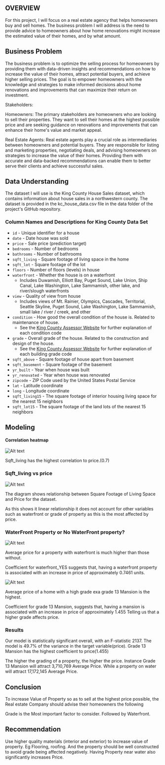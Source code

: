 ## OVERVIEW
For this project, I will focus on a real estate agency that helps homeowners buy and sell homes. The business problem I will address is the need to provide advice to homeowners about how home renovations might increase the estimated value of their homes, and by what amount.

## Business Problem
The business problem is to optimize the selling process for homeowners by providing them with data-driven insights and recommendations on how to increase the value of their homes, attract potential buyers, and achieve higher selling prices. The goal is to empower homeowners with the knowledge and strategies to make informed decisions about home renovations and improvements that can maximize their return on investment.

Stakeholders:

Homeowners: The primary stakeholders are homeowners who are looking to sell their properties. They want to sell their homes at the highest possible price and are seeking guidance on renovations and improvements that can enhance their home's value and market appeal.

Real Estate Agents: Real estate agents play a crucial role as intermediaries between homeowners and potential buyers. They are responsible for listing and marketing properties, negotiating deals, and advising homeowners on strategies to increase the value of their homes. Providing them with accurate and data-backed recommendations can enable them to better serve their clients and achieve successful sales.

## Data Understanding
The dataset I will use is the King County House Sales dataset, which contains information about house sales in a northwestern county. The dataset is provided in the kc_house_data.csv file in the data folder of the project's GitHub repository.

### Column Names and Descriptions for King County Data Set
* `id` - Unique identifier for a house
* `date` - Date house was sold
* `price` - Sale price (prediction target)
* `bedrooms` - Number of bedrooms
* `bathrooms` - Number of bathrooms
* `sqft_living` - Square footage of living space in the home
* `sqft_lot` - Square footage of the lot
* `floors` - Number of floors (levels) in house
* `waterfront` - Whether the house is on a waterfront
  * Includes Duwamish, Elliott Bay, Puget Sound, Lake Union, Ship Canal, Lake Washington, Lake Sammamish, other lake, and river/slough waterfronts
* `view` - Quality of view from house
  * Includes views of Mt. Rainier, Olympics, Cascades, Territorial, Seattle Skyline, Puget Sound, Lake Washington, Lake Sammamish, small lake / river / creek, and other
* `condition` - How good the overall condition of the house is. Related to maintenance of house.
  * See the [King County Assessor Website](https://info.kingcounty.gov/assessor/esales/Glossary.aspx?type=r) for further explanation of each condition code
* `grade` - Overall grade of the house. Related to the construction and design of the house.
  * See the [King County Assessor Website](https://info.kingcounty.gov/assessor/esales/Glossary.aspx?type=r) for further explanation of each building grade code
* `sqft_above` - Square footage of house apart from basement
* `sqft_basement` - Square footage of the basement
* `yr_built` - Year when house was built
* `yr_renovated` - Year when house was renovated
* `zipcode` - ZIP Code used by the United States Postal Service
* `lat` - Latitude coordinate
* `long` - Longitude coordinate
* `sqft_living15` - The square footage of interior housing living space for the nearest 15 neighbors
* `sqft_lot15` - The square footage of the land lots of the nearest 15 neighbors

## Modeling

#### Correlation heatmap

![Alt text](corr.png)

Sqft_living has the highest correlation to price.(0.7)

### Sqft_living vs price
![Alt text](sqft.png)

The diagram shows relationship between Square Footage of Living Space and Price for the dataset. 

As this shows it linear relationship it does not account for other variables such as waterfront or grade of property as this is the most affected by price.

### WaterFront Property or No WaterFront property?
![Alt text](water.png)

Average price for a property with waterfront is much higher than those without.

Coefficient for waterfront_YES suggests that, having a waterfront property is associated with an increase in price of approximately 0.7461 units.

![Alt text](grade.png)

Average price of a home with a high grade exa grade 13 Mansion is the highest.

Coefficient for grade 13 Mansion, suggests that, having a mansion is associated with an increase in price of approximately 1.455 Telling us that a higher grade affects price.


### Results 

Our model is statistically significant overall, with an F-statistic 2137.
The model is 49.7% of the variance in the target variable(price).
Grade 13 Mansion has the highest coefficient to price(1.455)

The higher the grading of a property, the higher the price. Instance Grade 13 Mansion will attract 3,710,769 Average Price.
While a property on water will attract 17,172,145 Average Price.


## Conclusion

To increase Value of Property so as to sell at the highest price possible, the Real estate Company should advise their homeowners the following 

Grade is the Most important factor to consider.
Followed by Waterfront.

## Recommendation

Use higher quality materials (interior and exterior) to increase value of property. Eg Flooring, roofing. And the property should be well constructed to avoid grade being affected negatively.
Having Property near water also significantly increases Price.






